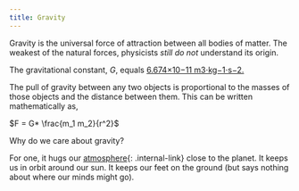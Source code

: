 ```yaml
---
title: Gravity
---
```


Gravity is the universal force of attraction between all bodies of matter. The weakest of the natural forces, physicists *still do not* understand its origin. 

The gravitational constant, *G*, equals [6.674×10−11 m3⋅kg−1⋅s−2.](https://physics.nist.gov/cgi-bin/cuu/Value?bg)

The pull of gravity between any two objects is proportional to the masses of those objects and the distance between them. This can be written mathematically as, 

$F = G* \frac{m_1 m_2}{r^2}$

Why do we care about gravity?

For one, it hugs our [atmosphere](/rda/cccf-greenhouse){: .internal-link} close to the planet. It keeps us in orbit around our sun. It keeps our feet on the ground (but says nothing about where our minds might go).
